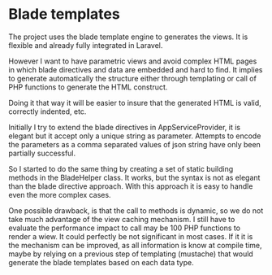 # Blade templates

The project uses the blade template engine to generates the views. It is flexible and already fully integrated in Laravel.

However I want to have parametric views and avoid complex HTML pages in which blade directives and data are embedded and hard to find. It implies to generate automatically the structure either through templating or call of PHP functions to generate the HTML construct.

Doing it that way it will be easier to insure that the generated HTML is valid, correctly indented, etc.

Initially I try to extend the blade directives in AppServiceProvider, it is elegant but it accept only a unique string as parameter. Attempts to encode the parameters as a comma separated values of json string have only been partially successful.

So I started to do the same thing by creating a set of static building methods in the BladeHelper class. It works, but the syntax is not as elegant than the blade directive approach. With this approach it is easy to handle even the more complex cases.

One possible drawback, is that the call to methods is dynamic, so we do not take much advantage of the view caching mechanism. I still have to evaluate the performance impact to call may be 100 PHP functions to render a wiew. It could perfectly be not significant in most cases. If it it is the mechanism can be improved, as all information is know at compile time, maybe by relying on a previous step of templating (mustache) that would generate the blade templates based on each data type. 